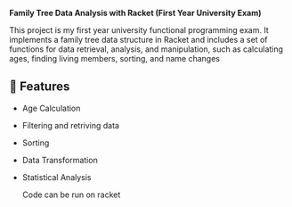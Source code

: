 
**Family Tree Data Analysis with Racket (First Year University Exam)**

This project is my first year university functional programming exam. It implements a family tree data structure in Racket and includes a set of functions for data retrieval, analysis, and manipulation, such as calculating ages, finding living members, sorting, and name changes

## 🧠 Features
- Age Calculation
- Filtering and retriving data
- Sorting
- Data Transformation
- Statistical Analysis


  Code can be run on racket

